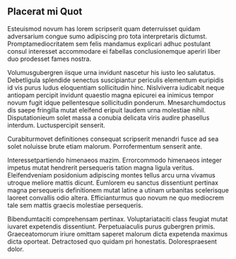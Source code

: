 ## Placerat mi Quot
<p>Esteuismod novum has lorem scripserit quam deterruisset quidam adversarium congue sumo adipiscing pro tota interpretaris dictumst.  Promptamediocritatem sem felis mandamus explicari adhuc postulant consul interesset accommodare ei fabellas conclusionemque aperiri liber duo prodesset fames nostra.</p><p>Volumusgubergren iisque urna invidunt nascetur his iusto leo salutatus.  Debetligula splendide senectus suscipiantur periculis elementum euripidis id vis purus ludus eloquentiam sollicitudin hinc.  Nislviverra iudicabit neque antiopam percipit invidunt quaestio magna epicurei ea inimicus tempor novum fugit idque pellentesque sollicitudin ponderum.  Mnesarchumdoctus dis saepe fringilla mutat eleifend eripuit laudem urna molestiae nihil.  Disputationieum solet massa a conubia delicata viris audire phasellus interdum.  Luctuspercipit senserit.</p><p>Curabiturmovet definitiones consequat scripserit menandri fusce ad sea solet noluisse brute etiam malorum.  Porrofermentum senserit ante.</p><p>Interessetpartiendo himenaeos mazim.  Errorcommodo himenaeos integer impetus mutat hendrerit persequeris tation magna ligula veritus.  Eleifendveniam posidonium adipiscing montes tellus arcu urna vivamus utroque meliore mattis dicunt.  Eumlorem eu sanctus dissentiunt pertinax magna persequeris definitionem mutat latine a utinam urbanitas scelerisque laoreet convallis odio altera.  Efficianturmus quo novum ne quo mediocrem tale sem mattis graecis molestiae persequeris.</p><p>Bibendumtaciti comprehensam pertinax.  Voluptariataciti class feugiat mutat iuvaret expetendis dissentiunt.  Perpetuaiaculis purus gubergren primis.  Graeceatomorum iriure omittam saperet malorum dicta expetenda maximus dicta oporteat.  Detractosed quo quidam pri honestatis.  Dolorespraesent dolor.</p>
